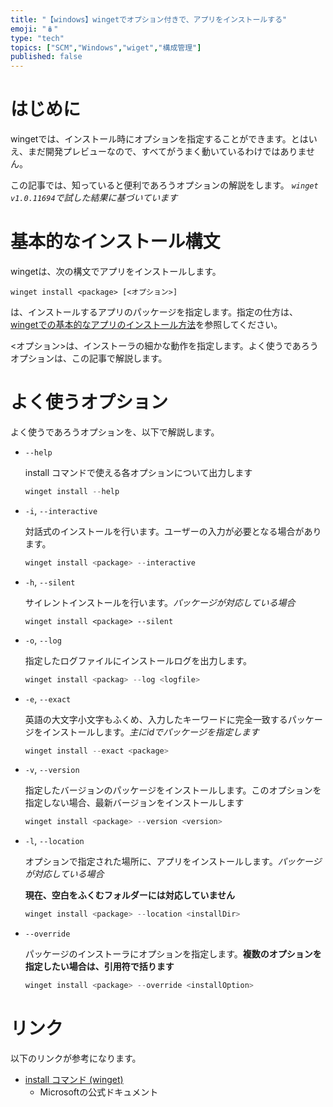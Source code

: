 ```yaml
---
title: "【windows】wingetでオプション付きで、アプリをインストールする"
emoji: "🪆"
type: "tech"
topics: ["SCM","Windows","wiget","構成管理"]
published: false
---
```

# はじめに

wingetでは、インストール時にオプションを指定することができます。とはいえ、まだ開発プレビューなので、すべてがうまく動いているわけではありません。

この記事では、知っていると便利であろうオプションの解説をします。 *`winget v1.0.11694`で試した結果に基づいています*

# 基本的なインストール構文

wingetは、次の構文でアプリをインストールします。

`winget install <package> [<オプション>]`

<package>は、インストールするアプリのパッケージを指定します。指定の仕方は、[wingetでの基本的なアプリのインストール方法](/atsushifx/articles/winget-install_basic)を参照してください。

<オプション>は、インストーラの細かな動作を指定します。よく使うであろうオプションは、この記事で解説します。


# よく使うオプション

よく使うであろうオプションを、以下で解説します。


- `--help`
  
  install コマンドで使える各オプションについて出力します

  ``` powershell
  winget install --help
  ```


- `-i`, `--interactive`

  対話式のインストールを行います。ユーザーの入力が必要となる場合があります。

  ``` powershell
  winget install <package> --interactive
  ```


- `-h`, `--silent`

  サイレントインストールを行います。*パッケージが対応している場合*

  ``` powersell
  winget install <package> --silent
  ```


- `-o`, `--log`

  指定したログファイルにインストールログを出力します。

  ``` powershell
  winget install <packag> --log <logfile>
  ```


- `-e`, `--exact`

  英語の大文字小文字もふくめ、入力したキーワードに完全一致するパッケージをインストールします。*主にidでパッケージを指定します*

  ``` powershell
  winget install --exact <package>
  ```


- `-v`, `--version`

  指定したバージョンのパッケージをインストールします。このオプションを指定しない場合、最新バージョンをインストールします

  ```powershell
  winget install <package> --version <version>
  ```


- `-l`, `--location`

  オプションで指定された場所に、アプリをインストールします。*パッケージが対応している場合*

  **現在、空白をふくむフォルダーには対応していません**

  ``` powershell
  winget install <package> --location <installDir>
  ```


- `--override`

  パッケージのインストーラにオプションを指定します。**複数のオプションを指定したい場合は、引用符で括ります**

  ```powershell
  winget install <package> --override <installOption>
  ```


# リンク

以下のリンクが参考になります。

- [install コマンド (winget)](https://docs.microsoft.com/ja-jp/windows/package-manager/winget/install)
  - Microsoftの公式ドキュメント

